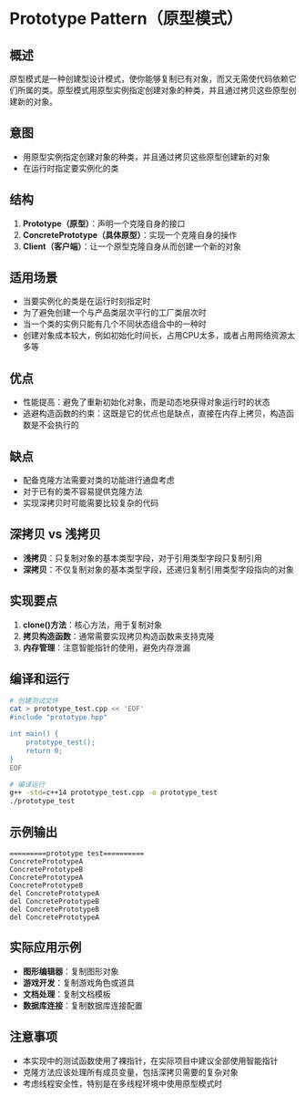 # Prototype Pattern（原型模式）

## 概述
原型模式是一种创建型设计模式，使你能够复制已有对象，而又无需使代码依赖它们所属的类。原型模式用原型实例指定创建对象的种类，并且通过拷贝这些原型创建新的对象。

## 意图
- 用原型实例指定创建对象的种类，并且通过拷贝这些原型创建新的对象
- 在运行时指定要实例化的类

## 结构
1. **Prototype（原型）**：声明一个克隆自身的接口
2. **ConcretePrototype（具体原型）**：实现一个克隆自身的操作
3. **Client（客户端）**：让一个原型克隆自身从而创建一个新的对象

## 适用场景
- 当要实例化的类是在运行时刻指定时
- 为了避免创建一个与产品类层次平行的工厂类层次时
- 当一个类的实例只能有几个不同状态组合中的一种时
- 创建对象成本较大，例如初始化时间长，占用CPU太多，或者占用网络资源太多等

## 优点
- 性能提高：避免了重新初始化对象，而是动态地获得对象运行时的状态
- 逃避构造函数的约束：这既是它的优点也是缺点，直接在内存上拷贝，构造函数是不会执行的

## 缺点
- 配备克隆方法需要对类的功能进行通盘考虑
- 对于已有的类不容易提供克隆方法
- 实现深拷贝时可能需要比较复杂的代码

## 深拷贝 vs 浅拷贝
- **浅拷贝**：只复制对象的基本类型字段，对于引用类型字段只复制引用
- **深拷贝**：不仅复制对象的基本类型字段，还递归复制引用类型字段指向的对象

## 实现要点
1. **clone()方法**：核心方法，用于复制对象
2. **拷贝构造函数**：通常需要实现拷贝构造函数来支持克隆
3. **内存管理**：注意智能指针的使用，避免内存泄漏

## 编译和运行
```bash
# 创建测试文件
cat > prototype_test.cpp << 'EOF'
#include "prototype.hpp"

int main() {
    prototype_test();
    return 0;
}
EOF

# 编译运行
g++ -std=c++14 prototype_test.cpp -o prototype_test
./prototype_test
```

## 示例输出
```
=========prototype test==========
ConcretePrototypeA
ConcretePrototypeB
ConcretePrototypeA
ConcretePrototypeB
del ConcretePrototypeA
del ConcretePrototypeB
del ConcretePrototypeB
del ConcretePrototypeA
```

## 实际应用示例
- **图形编辑器**：复制图形对象
- **游戏开发**：复制游戏角色或道具
- **文档处理**：复制文档模板
- **数据库连接**：复制数据库连接配置

## 注意事项
- 本实现中的测试函数使用了裸指针，在实际项目中建议全部使用智能指针
- 克隆方法应该处理所有成员变量，包括深拷贝需要的复杂对象
- 考虑线程安全性，特别是在多线程环境中使用原型模式时